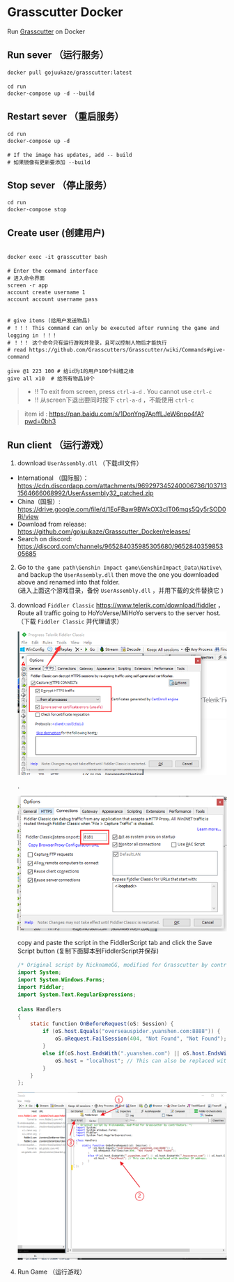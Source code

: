 # Grasscutter Docker

Run [Grasscutter](https://github.com/Grasscutters/Grasscutter)  on Docker

## Run sever （运行服务）

```shell
docker pull gojuukaze/grasscutter:latest

cd run
docker-compose up -d --build
```

## Restart sever  （重启服务）

```shell
cd run
docker-compose up -d

# If the image has updates, add -- build
# 如果镜像有更新要添加 --build
```


## Stop sever （停止服务）

```shell
cd run
docker-compose stop
```

## Create user (创建用户)

```shell

docker exec -it grasscutter bash

# Enter the command interface
# 进入命令界面
screen -r app
account create username 1
account account username pass


# give items (给用户发送物品)
# ！！！ This command can only be executed after running the game and logging in ！！！
# ！！！ 这个命令只有运行游戏并登录，且可以控制人物后才能执行
# read https://github.com/Grasscutters/Grasscutter/wiki/Commands#give-command

give @1 223 100 # 给id为1的用户100个纠缠之缘
give all x10  # 给所有物品10个

```
> * !! To exit from screen, press `ctrl-a-d` . You cannot use `ctrl-c`
> * !! 从screen下退出要同时按下 `ctrl-a-d` ，不能使用 `ctrl-c`

> item id : https://pan.baidu.com/s/1DonYng7ApffLJeW6npo4fA?pwd=0bh3

## Run client （运行游戏）

1. download `UserAssembly.dll` （下载dll文件）
* International （国际服）：https://cdn.discordapp.com/attachments/969297345240006736/1037131564666068992/UserAssembly32_patched.zip
* China（国服）: https://drive.google.com/file/d/1EoFBaw9BWkOX3cIT06mqs5Qy5rSOD0Rj/view
* Download from release: https://github.com/gojuukaze/Grasscutter_Docker/releases/
* Search on discord: https://discord.com/channels/965284035985305680/965284035985305685

2. Go to `the game path\Genshin Impact game\GenshinImpact_Data\Native\` and backup the `UserAssembly.dll` then move the one you downloaded above and renamed into that folder.  
   (进入上面这个游戏目录，备份 `UserAssembly.dll` ，并用下载的文件替换它 )

3. download `Fiddler Classic`  https://www.telerik.com/download/fiddler ，Route all traffic going to HoYoVerse/MiHoYo servers to the server host.  
  （下载 `Fiddler Classic` 并代理请求）

   ![](1.png)  
   
   .
   
   ![](2.png)

   copy and paste the script in the FiddlerScript tab and click the Save Script button (复制下面脚本到FiddlerScript并保存)
   ```java
   /* Original script by NicknameGG, modified for Grasscutter by contributors. */
   import System;
   import System.Windows.Forms;
   import Fiddler;
   import System.Text.RegularExpressions;
   
   class Handlers
   {
       static function OnBeforeRequest(oS: Session) {
           if (oS.host.Equals("overseauspider.yuanshen.com:8888")) {
               oS.oRequest.FailSession(404, "Not Found", "Not Found");
           }
           else if(oS.host.EndsWith(".yuanshen.com") || oS.host.EndsWith(".hoyoverse.com") || oS.host.EndsWith(".mihoyo.com")) {
               oS.host = "localhost"; // This can also be replaced with another IP address.
           }
       }
   };
   ```
   ![](3.png)

4. Run Game （运行游戏）
